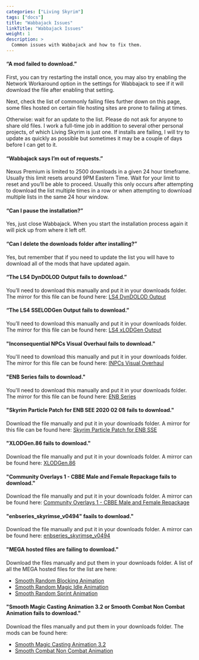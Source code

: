 ```yaml
---
categories: ["Living Skyrim"]
tags: ["docs"] 
title: "Wabbajack Issues"
linkTitle: "Wabbajack Issues"
weight: 1
description: >
  Common issues with Wabbajack and how to fix them.
---
```


#### “A mod failed to download.”

First, you can try restarting the install once, you may also try enabling the Network Workaround option in the settings for Wabbajack to see if it will download the file after enabling that setting.

Next, check the list of commonly failing files further down on this page, some files hosted on certain file hosting sites are prone to failing at times.

Otherwise: wait for an update to the list. Please do not ask for anyone to share old files. I work a full-time job in addition to several other personal projects, of which Living Skyrim is just one. If installs are failing, I will try to update as quickly as possible but sometimes it may be a couple of days before I can get to it.

#### “Wabbajack says I’m out of requests.”

Nexus Premium is limited to 2500 downloads in a given 24 hour timeframe. Usually this limit resets around 9PM Eastern Time. Wait for your limit to reset and you’ll be able to proceed. Usually this only occurs after attempting to download the list multiple times in a row or when attempting to download multiple lists in the same 24 hour window.

#### “Can I pause the installation?”

Yes, just close Wabbajack. When you start the installation process again it will pick up from where it left off.

#### “Can I delete the downloads folder after installing?”

Yes, but remember that if you need to update the list you will have to download all of the mods that have updated again.

#### “The LS4 DynDOLOD Output fails to download.”

You’ll need to download this manually and put it in your downloads folder. The mirror for this file can be found here: [LS4 DynDOLOD Output](https://www.nexusmods.com/skyrimspecialedition/mods/75106?tab=files)

#### “The LS4 SSELODGen Output fails to download.”

You’ll need to download this manually and put it in your downloads folder. The mirror for this file can be found here: [LS4 xLODGen Output](https://www.nexusmods.com/skyrimspecialedition/mods/75106?tab=files)

#### "Inconsequential NPCs Visual Overhaul fails to download."

You'll need to download this manually and put it in your downloads folder. The mirror for this file can be found here: [INPCs Visual Overhaul](https://drive.google.com/file/d/1YM0lFTQdDh6P3JvEgWleOMb3adF_pQ_i/view?usp=sharing)

#### "ENB Series fails to download."

You'll need to download this manually and put it in your downloads folder. The mirror for this file can be found here: [ENB Series](http://enbdev.com/download_mod_tesskyrimse.htm)

#### "Skyrim Particle Patch for ENB SEE 2020 02 08 fails to download."

Download the file manually and put it in your downloads folder. A mirror for this file can be found here: [Skyrim Particle Patch for ENB SSE](https://drive.google.com/file/d/1kI_R7K8byNU3iB4jl0QvDbLj9RiU8RIV/view)

#### "XLODGen.86 fails to download."

Download the file manually and put it in your downloads folder. A mirror can be found here: [XLODGen.86](https://drive.google.com/file/d/1yGQtCNbG8RCJp0XLk4LLUL9q0gfO76OP/view)

#### "Community Overlays 1 - CBBE Male and Female Repackage fails to download."

Download the file manually and put it in your downloads folder. A mirror can be found here: [Community Overlays 1 - CBBE Male and Female Repackage](https://drive.google.com/file/d/1jHzXv8VC6fF9pGHbKlkitCE8UK-p-vX9/view)

#### "enbseries_skyrimse_v0494" faails to download."

Download the file manually and put it in your downloads folder. A mirror can be found here: [enbseries_skyrimse_v0494](https://cdn.discordapp.com/attachments/1034145991642845194/1167535466552242326/enbseries_skyrimse_v0494.zip?ex=654e7b22&is=653c0622&hm=a6f37e6baaa967aabe771ea3c2b62a62b4a15e39ac45c589aa769c4b8ad1d4f4&)

#### "MEGA hosted files are failing to download."

Download the files manually and put them in your downloads folder. A list of all the MEGA hosted files for the list are here:
- [Smooth Random Blocking Animation](https://mega.nz/file/4LxGTALK#7I8XPLnIW0PxR_r_nXMP-9ZUnZ16MlFVMdFdgGy-gF0)
- [Smooth Random Magic Idle Animation](https://mega.nz/file/IS4EjJhC#inP4yfb3i-UO_sx790OpoFDk81x-WIRf9WcBeKxnmYo)
- [Smooth Random Sprint Animation](https://mega.nz/file/8T4ixLCB#YKQw5EDFdL1_e-5G_JB8WgmUkJ8N0kNtpzeOwUHZcZY)

#### "Smooth Magic Casting Animation 3.2 or Smooth Combat Non Combat Animation fails to download."

Download the files manually and put them in your downloads folder. The mods can be found here:
- [Smooth Magic Casting Animation 3.2](https://blog.kakaocdn.net/dn/cyDuii/btq74ntfh9i/FwXmgAkFKizXGmtyVpscZK/Smooth%20Magic%20Casting%20Animation%203.2.7z?attach=1&knm=tfile.7z)
- [Smooth Combat Non Combat Animation](https://blog.kakaocdn.net/dn/9Tn0e/btq6pI8JGgq/RMxvJoTOF071qWFu9pc04k/Smooth%20Combat%20Animation.7z?attach=1&knm=tfile.7z)

